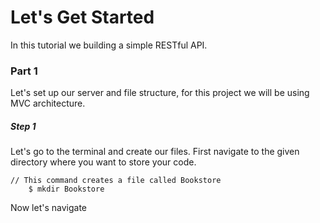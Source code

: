 # Let's Get Started

In this tutorial we building a simple RESTful API. 



### Part 1

Let's set up our server and file structure, for this project we will be using MVC architecture.



##### Step 1

Let's go to the terminal and create our files. First navigate to the given directory where you want to store your code. 

```
// This command creates a file called Bookstore
    $ mkdir Bookstore
```

Now let's navigate 

